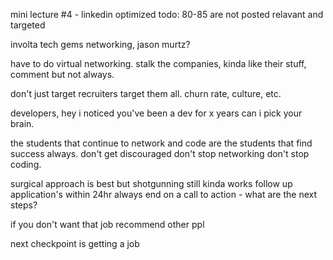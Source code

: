 
mini lecture #4 - linkedin optimized
    todo:
        80-85 are not posted 
        relavant and targeted

involta tech gems networking, jason murtz?

have to do virtual networking.
stalk the companies, kinda like their stuff, comment but not always.

don't just target recruiters target them all. churn rate, culture, etc.

developers, hey i noticed you've been a dev for x years can i pick your brain.

the students that continue to network and code are the students that find success always. don't get discouraged don't stop networking don't stop coding.

surgical approach is best but 
shotgunning still kinda works
follow up application's within 24hr
always end on a call to action - what are the next steps?

if you don't want that job recommend other ppl

next checkpoint is getting a job





